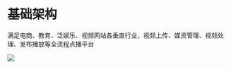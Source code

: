 # 基础架构

满足电商、教育、泛娱乐、视频网站各垂直行业，视频上传、媒资管理、视频处理、发布播放等全流程点播平台

![](https://github.com/jdcloudcom/cn/blob/cn-Video-on-Demand/image/Video-on-Demand/%E7%82%B9%E6%92%AD%E5%9F%BA%E7%A1%80%E6%9E%B6%E6%9E%84%E6%96%B0.png
)

